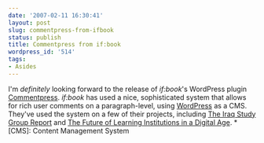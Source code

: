 ```yaml
---
date: '2007-02-11 16:30:41'
layout: post
slug: commentpress-from-ifbook
status: publish
title: Commentpress from if:book
wordpress_id: '514'
tags:
- Asides
---
```


I'm _definitely_ looking forward to the release of _if:book_'s WordPress plugin [Commentpress](http://www.futureofthebook.org/blog/archives/2007/02/commentpress_update.html#comments). _if:book_ has used a nice, sophisticated system that allows for rich user comments on a paragraph-level, using [WordPress](http://wordpress.org) as a CMS. They've used the system on a few of their projects, including [The Iraq Study Group Report](http://www.futureofthebook.org/iraqreport/) and [The Future of Learning Institutions in a Digital Age](http://www.futureofthebook.org/HASTAC/learningreport/about/).
  *[CMS]: Content Management System
